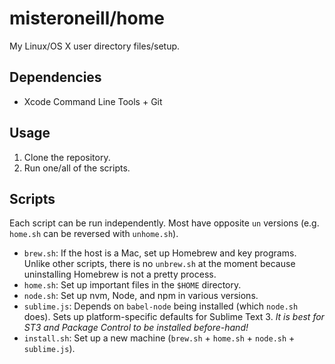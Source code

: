 # misteroneill/home

My Linux/OS X user directory files/setup.

## Dependencies

- Xcode Command Line Tools + Git

## Usage

1. Clone the repository.
1. Run one/all of the scripts.

## Scripts

Each script can be run independently. Most have opposite `un` versions (e.g. `home.sh` can be reversed with `unhome.sh`).

- `brew.sh`: If the host is a Mac, set up Homebrew and key programs. Unlike other scripts, there is no `unbrew.sh` at the moment because uninstalling Homebrew is not a pretty process.
- `home.sh`: Set up important files in the `$HOME` directory.
- `node.sh`: Set up nvm, Node, and npm in various versions.
- `sublime.js`: Depends on `babel-node` being installed (which `node.sh` does). Sets up platform-specific defaults for Sublime Text 3. _It is best for ST3 and Package Control to be installed before-hand!_
- `install.sh`: Set up a new machine (`brew.sh` + `home.sh` + `node.sh` + `sublime.js`).
